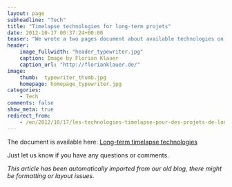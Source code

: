 ```yaml
---
layout: page
subheadline: "Tech"
title: "Timelapse technologies for long-term projets"
date: 2012-10-17 00:37:24+00:00
teaser: "We wrote a two pages document about available technologies on the market to achieve  a long-term project (one month and more)."
header:
    image_fullwidth: "header_typewriter.jpg"
    caption: Image by Florian Klauer
    caption_url: "http://florianklauer.de/"
image:
    thumb:  typewriter_thumb.jpg
    homepage: homepage_typewriter.jpg
categories:
    - Tech
comments: false
show_meta: true
redirect_from:
    - /en/2012/10/17/les-technologies-timelapse-pour-des-projets-de-longue-duree/
---
```


The document is available here: [Long-term timelapse technologies](http://doc.webcampak.com/datasheet/Timelapse-Market-20121016-EN.pdf)

Just let us know if you have any questions or comments.

_This article has been automatically imported from our old blog, there might be formatting or layout issues._

